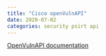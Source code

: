 ```yaml
---
title: "Cisco openVulnAPI"
date: 2020-07-02
categories: security psirt api
---
```


[OpenVulnAPI documentation](https://developer.cisco.com/docs/psirt/)